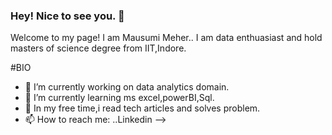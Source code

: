 ### Hey! Nice to see you. 👋
Welcome to my page!
I am Mausumi Meher.. I am data enthuasiast and hold masters of science degree from IIT,Indore.



#BIO

- 🔭 I’m currently working on data analytics domain.
- 🌱 I’m currently learning ms excel,powerBI,Sql.
- 👯 In my free time,i read tech articles and solves problem.
- 📫 How to reach me: ..Linkedin
-->

